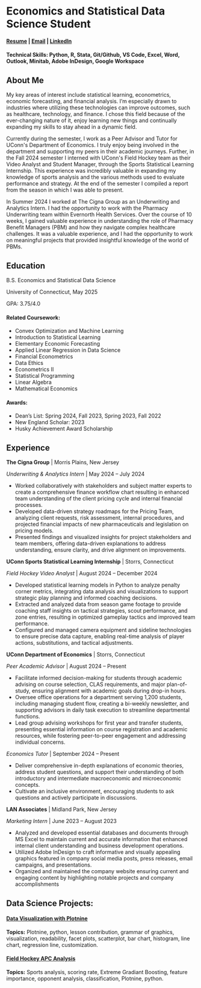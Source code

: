 # Economics and Statistical Data Science Student

#### [Resume](Resume_JMazzola.pdf) | [Email](mailto:juliacmazzola@gmail.com) | [LinkedIn](https://www.linkedin.com/in/juliacmazzola/)

#### Technical Skills: Python, R, Stata, Git/Github, VS Code, Excel, Word, Outlook, Minitab, Adobe InDesign, Google Workspace

## About Me

My key areas of interest include statistical learning, econometrics, economic forecasting, and financial analysis. I’m especially drawn to industries where utilizing these technologies can improve outcomes, such as healthcare, technology, and finance. I chose this field because of the ever-changing nature of it, enjoy learning new things and continually expanding my skills to stay ahead in a dynamic field.

Currently during the semester, I work as a Peer Advisor and Tutor for UConn's Department of Economics. I truly enjoy being involved in the department and supporting my peers in their academic journeys. Further, in the Fall 2024 semester I interned with UConn's Field Hockey team as their Video Analyst and Student Manager, through the Sports Statistical Learning Internship. This experience was incredibly valuable in expanding my knowledge of sports analysis and the various methods used to evaluate performance and strategy. At the end of the semester I compiled a report from the season in which I was able to present. 

In Summer 2024 I worked at The Cigna Group as an Underwriting and Analytics Intern. I had the opportunity to work with the Pharmacy Underwriting team within Evernorth Health Services. Over the course of 10 weeks, I gained valuable experience in understanding the role of Pharmacy Benefit Managers (PBM) and how they navigate complex healthcare challenges. It was a valuable experience, and I had the opportunity to work on meaningful projects that provided insightful knowledge of the world of PBMs.

## Education
B.S. Economics and Statistical Data Science 

University of Connecticut, May 2025

GPA: 3.75/4.0

#### Related Coursework: 
- Convex Optimization and Machine Learning
- Introduction to Statistical Learning
- Elementary Economic Forecasting
- Applied Linear Regression in Data Science
- Financial Econometrics
- Data Ethics
- Econometrics II
- Statistical Programming
- Linear Algebra
- Mathematical Economics

#### Awards:
- Dean’s List: Spring 2024, Fall 2023, Spring 2023, Fall 2022
- New England Scholar: 2023
- Husky Achievement Award Scholarship

## Experience

**The Cigna Group** | Morris Plains, New Jersey

*Underwriting & Analytics Intern*	| May 2024 – July 2024
- Worked collaboratively with stakeholders and subject matter experts to create a comprehensive finance workflow chart resulting in enhanced team understanding of the client pricing cycle and internal financial processes.
- Developed data-driven strategy roadmaps for the Pricing Team, analyzing client requests, risk assessment, internal procedures, and projected financial impacts of new pharmaceuticals and legislation on pricing models.
- Presented findings and visualized insights for project stakeholders and team members, offering data-driven explanations to address understanding, ensure clarity, and drive alignment on improvements.

**UConn Sports Statistical Learning Internship** | Storrs, Connecticut

*Field Hockey Video Analyst* | August 2024 – December 2024
- Developed statistical learning models in Python to analyze penalty corner metrics, integrating data analysis and visualizations to support strategic play planning and informed coaching decisions.
- Extracted and analyzed data from season game footage to provide coaching staff insights on tactical strategies, scout performance, and zone entries, resulting in optimized gameplay tactics and improved team performance.
- Configured and managed camera equipment and sideline technologies to ensure precise data capture, enabling real-time analysis of player actions, substitutions, and tactical adjustments.

**UConn Department of Economics** | Storrs, Connecticut

*Peer Academic Advisor* | August 2024 – Present
-	Facilitate informed decision-making for students through academic advising on course selection, CLAS requirements, and major plan-of-study, ensuring alignment with academic goals during drop-in hours.
-	Oversee office operations for a department serving 1,200 students, including managing student flow, creating a bi-weekly newsletter, and supporting advisors in daily task execution to streamline departmental functions.
-	Lead group advising workshops for first year and transfer students, presenting essential information on course registration and academic resources, while fostering peer-to-peer engagement and addressing individual concerns.
  
*Economics Tutor*	| September 2024 – Present
- Deliver comprehensive in-depth explanations of economic theories, address student questions, and support their understanding of both introductory and intermediate macroeconomic and microeconomic concepts.
- Cultivate an inclusive environment, encouraging students to ask questions and actively participate in discussions.

**LAN Associates** | Midland Park, New Jersey

*Marketing Intern* | June 2023 – August 2023
- Analyzed and developed essential databases and documents through MS Excel to maintain current and accurate information that enhanced internal client understanding and business development operations.
- Utilized Adobe InDesign to craft informative and visually appealing graphics featured in company social media posts, press releases, email campaigns, and presentations.
- Organized and maintained the company website ensuring current and engaging content by highlighting notable projects and company accomplishments

## Data Science Projects:

#### [Data Visualization with Plotnine](https://github.com/jcmazzola/Visualization_with_Plotnine.git)
**Topics:** Plotnine, python, lesson contribution, grammar of graphics, visualization, readability, facet plots, scatterplot, bar chart, histogram, line chart, regression line, customization.
  
#### [Field Hockey APC Analysis](https://github.com/jcmazzola/Field_Hockey_APC_analysis.git)
**Topics:** Sports analysis, scoring rate, Extreme Gradiant Boosting, feature importance, opponent analysis, classification, Plotnine, python. 

